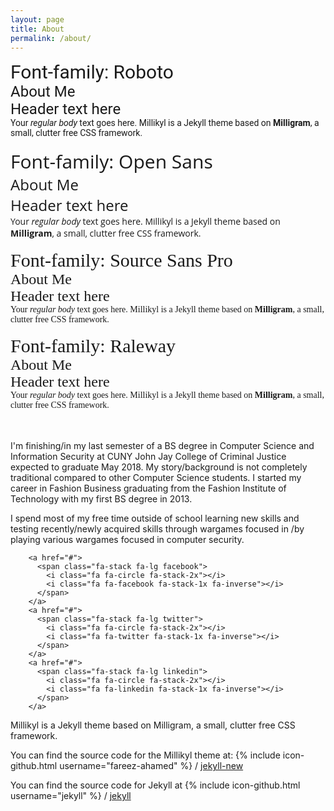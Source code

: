 ```yaml
---
layout: page
title: About
permalink: /about/
---
```


<div style="font-family: 'Roboto', serif;font-size: 30px;">Font-family: Roboto</div>
<div style="font-family: 'Roboto', serif;font-size: 24px;">About Me<br>Header text here</div>
<div style="font-family: 'Roboto', serif;">Your <em>regular body</em> text goes here.  Millikyl is a Jekyll theme based on <strong>Milligram</strong>, a small, clutter free CSS framework.</div>
<br>
<div style="font-family: 'Open Sans', serif;font-size: 30px;">Font-family: Open Sans</div>
<div style="font-family: 'Open Sans', serif;font-size: 24px;">About Me<br>Header text here</div>
<div style="font-family: 'Open Sans', serif;">Your <em>regular body</em> text goes here.  Millikyl is a Jekyll theme based on <strong>Milligram</strong>, a small, clutter free CSS framework.</div>
<br>
<div style="font-family: 'Source Sans Pro', serif;font-size: 30px;">Font-family: Source Sans Pro</div>
<div style="font-family: 'Source Sans Pro', serif;font-size: 24px;">About Me<br>Header text here</div>
<div style="font-family: 'Source Sans Pro', serif;">Your <em>regular body</em> text goes here.  Millikyl is a Jekyll theme based on <strong>Milligram</strong>, a small, clutter free CSS framework.</div>
<br>
<div style="font-family: 'Raleway', serif;font-size: 30px;">Font-family: Raleway</div>
<div style="font-family: 'Raleway', serif;font-size: 24px;">About Me<br>Header text here</div>
<div style="font-family: 'Raleway', serif;">Your <em>regular body</em> text goes here.  Millikyl is a Jekyll theme based on <strong>Milligram</strong>, a small, clutter free CSS framework.</div>
<br>
<br>

I'm finishing/in my last semester of a BS degree in Computer Science and Information Security at CUNY John Jay College of Criminal Justice expected to graduate May 2018.  My story/background is not completely traditional compared to other Computer Science students.  I started my career in Fashion Business graduating from the Fashion Institute of Technology with my first BS degree in 2013.

I spend most of my free time outside of school learning new skills and testing recently/newly acquired skills through wargames focused in /by playing various wargames focused in computer security.

        <a href="#">
          <span class="fa-stack fa-lg facebook">
            <i class="fa fa-circle fa-stack-2x"></i>
            <i class="fa fa-facebook fa-stack-1x fa-inverse"></i>
          </span>
        </a>
        <a href="#">
          <span class="fa-stack fa-lg twitter">
            <i class="fa fa-circle fa-stack-2x"></i>
            <i class="fa fa-twitter fa-stack-1x fa-inverse"></i>
          </span>
        </a>
        <a href="#">
          <span class="fa-stack fa-lg linkedin">
            <i class="fa fa-circle fa-stack-2x"></i>
            <i class="fa fa-linkedin fa-stack-1x fa-inverse"></i>
          </span>
        </a>


Millikyl is a Jekyll theme based on Milligram, a small, clutter free CSS framework.

You can find the source code for the Millikyl theme at:
{% include icon-github.html username="fareez-ahamed" %} /
[jekyll-new](https://github.com/fareez-ahamed/millikyl)

You can find the source code for Jekyll at
{% include icon-github.html username="jekyll" %} /
[jekyll](https://github.com/jekyll/jekyll)
